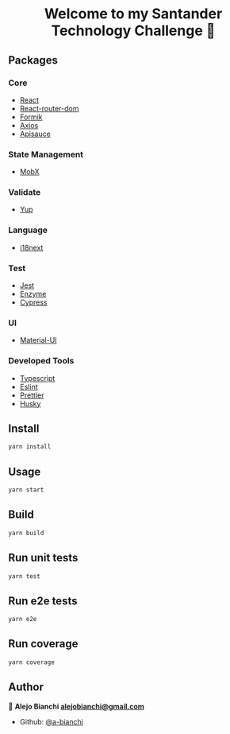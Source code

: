 <h1 align="center">Welcome to my Santander Technology Challenge 👋</h1>

## Packages

### Core

- [React](https://reactjs.org/)
- [React-router-dom](https://github.com/ReactTraining/react-router)
- [Formik](https://jaredpalmer.com/formik/)
- [Axios](https://github.com/axios/axios)
- [Apisauce](https://github.com/infinitered/apisauce)

### State Management
- [MobX](https://mobx.js.org/README.html)

### Validate

- [Yup](https://github.com/jquense/yup)

### Language

- [i18next](https://www.i18next.com/)

### Test

- [Jest](https://jestjs.io/)
- [Enzyme](https://airbnb.io/enzyme/)
- [Cypress](https://www.cypress.io/)

### UI

- [Material-UI](https://material-ui.com)

### Developed Tools

- [Typescript](https://www.typescriptlang.org/)
- [Eslint](https://eslint.org/)
- [Prettier](https://prettier.io/)
- [Husky](https://github.com/typicode/husky)

## Install

```sh
yarn install
```

## Usage

```sh
yarn start
```

## Build

```sh
yarn build
```

## Run unit tests

```sh
yarn test
```

## Run e2e tests

```sh
yarn e2e
```

## Run coverage

```sh
yarn coverage
```


## Author

👤 **Alejo Bianchi <alejobianchi@gmail.com>**

- Github: [@a-bianchi](https://github.com/a-bianchi)

